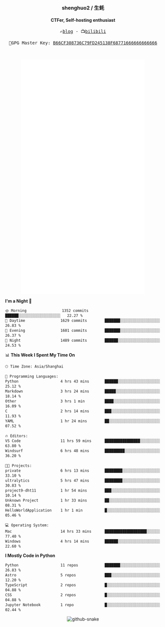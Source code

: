 <h3 align="center"> shenghuo2 / 生蚝 </h3>
<h4 align="center" >CTFer, Self-hosting enthusiast</h3>


<p align="center">
  <samp>
    ✍️<a href="https://blog.shenghuo2.top/">blog</a> -
    📺<a href="https://space.bilibili.com/85894935">bilibili</a>
  </samp>
</p>
<p align="center">
  <samp>
     🔐GPG Master Key: <a align="center" href="https://github.com/shenghuo2.gpg">B66CF308736C79FD245138F68771666666666666</a>
  </samp>
</p>
<br>
<p align="center">
  <a href="https://github.com/shenghuo2">
    <img width="400" align="top" src="https://github.com/shenghuo2/shenghuo2/blob/main/metrics.left.svg" />
  </a>
  <a href="https://github.com/shenghuo2">
    <img width="400" align="top" src="https://github.com/shenghuo2/shenghuo2/blob/main/metrics.right.svg" />
  </a>
</p>


<!--START_SECTION:waka-->
**I'm a Night 🦉** 

```text
🌞 Morning                1352 commits        ██████░░░░░░░░░░░░░░░░░░░   22.27 % 
🌆 Daytime                1629 commits        ███████░░░░░░░░░░░░░░░░░░   26.83 % 
🌃 Evening                1601 commits        ███████░░░░░░░░░░░░░░░░░░   26.37 % 
🌙 Night                  1489 commits        ██████░░░░░░░░░░░░░░░░░░░   24.53 % 
```


📊 **This Week I Spent My Time On** 

```text
🕑︎ Time Zone: Asia/Shanghai

💬 Programming Languages: 
Python                   4 hrs 43 mins       ██████░░░░░░░░░░░░░░░░░░░   25.12 % 
Markdown                 3 hrs 24 mins       █████░░░░░░░░░░░░░░░░░░░░   18.14 % 
Other                    3 hrs 1 min         ████░░░░░░░░░░░░░░░░░░░░░   16.09 % 
C                        2 hrs 14 mins       ███░░░░░░░░░░░░░░░░░░░░░░   11.93 % 
YAML                     1 hr 24 mins        ██░░░░░░░░░░░░░░░░░░░░░░░   07.52 % 

🔥 Editors: 
VS Code                  11 hrs 59 mins      ████████████████░░░░░░░░░   63.80 % 
Windsurf                 6 hrs 48 mins       █████████░░░░░░░░░░░░░░░░   36.20 % 

🐱‍💻 Projects: 
private                  6 hrs 13 mins       ████████░░░░░░░░░░░░░░░░░   33.10 % 
ultralytics              5 hrs 47 mins       ████████░░░░░░░░░░░░░░░░░   30.83 % 
project9-dht11           1 hr 54 mins        ███░░░░░░░░░░░░░░░░░░░░░░   10.14 % 
Unknown Project          1 hr 33 mins        ██░░░░░░░░░░░░░░░░░░░░░░░   08.31 % 
HelloWorldApplication    1 hr 1 min          █░░░░░░░░░░░░░░░░░░░░░░░░   05.46 % 

💻 Operating System: 
Mac                      14 hrs 33 mins      ███████████████████░░░░░░   77.40 % 
Windows                  4 hrs 14 mins       ██████░░░░░░░░░░░░░░░░░░░   22.60 % 
```

**I Mostly Code in Python** 

```text
Python                   11 repos            ███████░░░░░░░░░░░░░░░░░░   26.83 % 
Astro                    5 repos             ███░░░░░░░░░░░░░░░░░░░░░░   12.20 % 
TypeScript               2 repos             █░░░░░░░░░░░░░░░░░░░░░░░░   04.88 % 
CSS                      2 repos             █░░░░░░░░░░░░░░░░░░░░░░░░   04.88 % 
Jupyter Notebook         1 repo              █░░░░░░░░░░░░░░░░░░░░░░░░   02.44 % 
```




<!--END_SECTION:waka-->


<div align="center">
  <picture>
    <source media="(prefers-color-scheme: dark)" srcset="https://gist.githubusercontent.com/shenghuo2/bfce20b14ab0484cef03bae6e60e0b3a/raw/github-snake-dark.svg" />
    <source media="(prefers-color-scheme: light)" srcset="https://gist.githubusercontent.com/shenghuo2/bfce20b14ab0484cef03bae6e60e0b3a/raw/github-snake.svg" />
    <img alt="github-snake" src="https://gist.githubusercontent.com/shenghuo2/bfce20b14ab0484cef03bae6e60e0b3a/raw/github-snake.svg" />
  </picture>
</div>

<!--
**shenghuo2/shenghuo2** is a ✨ _special_ ✨ repository because its `README.md` (this file) appears on your GitHub profile.

Here are some ideas to get you started:

- 🔭 I’m currently working on ...
- 🌱 I’m currently learning ...
- 👯 I’m looking to collaborate on ...
- 🤔 I’m looking for help with ...
- 💬 Ask me about ...
- 📫 How to reach me: ...
- 😄 Pronouns: ...
- ⚡ Fun fact: ...
-->
